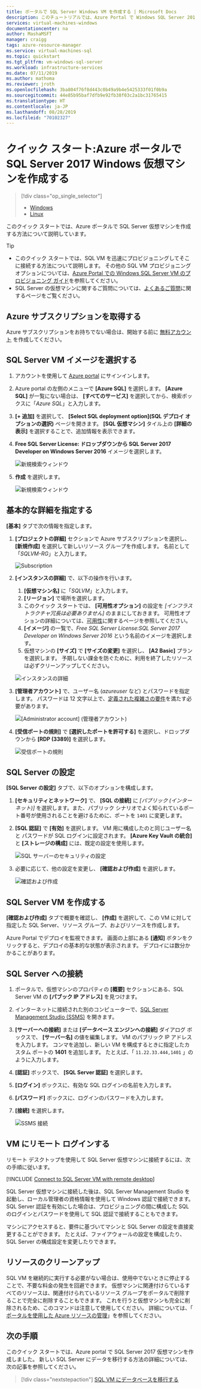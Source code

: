 ```yaml
---
title: ポータルで SQL Server Windows VM を作成する | Microsoft Docs
description: このチュートリアルでは、Azure Portal で Windows SQL Server 2017 仮想マシンを作成する方法について説明します。
services: virtual-machines-windows
documentationcenter: na
author: MashaMSFT
manager: craigg
tags: azure-resource-manager
ms.service: virtual-machines-sql
ms.topic: quickstart
ms.tgt_pltfrm: vm-windows-sql-server
ms.workload: infrastructure-services
ms.date: 07/11/2019
ms.author: mathoma
ms.reviewer: jroth
ms.openlocfilehash: 3ba804f76f8d443c0b49a9b4e5425333f01f0b9a
ms.sourcegitcommit: 44e85b95baf7dfb9e92fb38f03c2a1bc31765415
ms.translationtype: HT
ms.contentlocale: ja-JP
ms.lasthandoff: 08/28/2019
ms.locfileid: "70102327"
---
```

# <a name="quickstart-create-a-sql-server-2017-windows-virtual-machine-in-the-azure-portal"></a>クイック スタート:Azure ポータルで SQL Server 2017 Windows 仮想マシンを作成する

> [!div class="op_single_selector"]
> * [Windows](quickstart-sql-vm-create-portal.md)
> * [Linux](../../linux/sql/provision-sql-server-linux-virtual-machine.md)

このクイック スタートでは、Azure ポータルで SQL Server 仮想マシンを作成する方法について説明しています。


  > [!TIP]
  > - このクイック スタートでは、SQL VM を迅速にプロビジョニングしてそこに接続する方法について説明します。 その他の SQL VM プロビジョニング オプションについては、[Azure Portal での Windows SQL Server VM のプロビジョニング ガイド](virtual-machines-windows-portal-sql-server-provision.md)を参照してください。
  > - SQL Server の仮想マシンに関するご質問については、[よくあるご質問](virtual-machines-windows-sql-server-iaas-faq.md)に関するページをご覧ください。

## <a id="subscription"></a>Azure サブスクリプションを取得する

Azure サブスクリプションをお持ちでない場合は、開始する前に [無料アカウント](https://azure.microsoft.com/free/?WT.mc_id=A261C142F) を作成してください。

## <a id="select"></a>SQL Server VM イメージを選択する

1. アカウントを使用して [Azure portal](https://portal.azure.com) にサインインします。

1. Azure portal の左側のメニューで **[Azure SQL]** を選択します。 **[Azure SQL]** が一覧にない場合は、 **[すべてのサービス]** を選択してから、検索ボックスに「*Azure SQL*」と入力します。
1. **[+ 追加]** を選択して、 **[Select SQL deployment option]\(SQL デプロイ オプションの選択\)** ページを開きます。 **[SQL 仮想マシン]** タイル上の **[詳細の表示]** を選択することで、追加情報を表示できます。
1. **Free SQL Server License: ドロップダウンから SQL Server 2017 Developer on Windows Server 2016** イメージを選択します。

   ![新規検索ウィンドウ](./media/quickstart-sql-vm-create-portal/select-sql-2017-vm-image.png)

1. **作成** を選択します。

   ![新規検索ウィンドウ](./media/quickstart-sql-vm-create-portal/create-sql-2017-vm-image.png)

## <a id="configure"></a>基本的な詳細を指定する

**[基本]** タブで次の情報を指定します。

1. **[プロジェクトの詳細]** セクションで Azure サブスクリプションを選択し、 **[新規作成]** を選択して新しいリソース グループを作成します。 名前として「_SQLVM-RG_」と入力します。

   ![Subscription](media/quickstart-sql-vm-create-portal/basics-project-details.png)

1. **[インスタンスの詳細]** で、以下の操作を行います。
    1. **[仮想マシン名]** に「_SQLVM_」と入力します。 
    1. **[リージョン]** で場所を選択します。 
    1. このクイック スタートでは、 **[可用性オプション]** の設定を _[インフラストラクチャ冗長は必要ありません]_ のままにしておきます。 可用性オプションの詳細については、[可用性](../../windows/availability.md)に関するページを参照してください。 
    1. **[イメージ]** の一覧で、_Free SQL Server License:SQL Server 2017 Developer on Windows Server 2016_ という名前のイメージを選択します。 
    1. 仮想マシンの **[サイズ]** で **[サイズの変更]** を選択し、 **[A2 Basic]** プランを選択します。 予期しない課金を防ぐために、利用を終了したリソースは必ずクリーンアップしてください。 

   ![インスタンスの詳細](media/quickstart-sql-vm-create-portal/basics-instance-details.png)

1. **[管理者アカウント]** で、ユーザー名 (_azureuser_ など) とパスワードを指定します。 パスワードは 12 文字以上で、[定義された複雑さの要件](../../windows/faq.md#what-are-the-password-requirements-when-creating-a-vm)を満たす必要があります。

   ![[Administrator account] (管理者アカウント)](media/quickstart-sql-vm-create-portal/basics-administrator-account.png)

1. **[受信ポートの規則]** で **[選択したポートを許可する]** を選択し、ドロップダウンから **[RDP (3389)]** を選択します。 

   ![受信ポートの規則](media/quickstart-sql-vm-create-portal/basics-inbound-port-rules.png)

## <a name="sql-server-settings"></a>SQL Server の設定

**[SQL Server の設定]** タブで、以下のオプションを構成します。

1. **[セキュリティとネットワーク]** で、 **[SQL の接続]** に _[パブリック (インターネット)]_ を選択します。また、パブリック シナリオでよく知られているポート番号が使用されることを避けるために、ポートを `1401` に変更します。 
1. **[SQL 認証]** で **[有効]** を選択します。 VM 用に構成したのと同じユーザー名と パスワードが SQL ログインに設定されます。 **[Azure Key Vault の統合]** と **[ストレージの構成]** には、既定の設定を使用します。  

   ![SQL サーバーのセキュリティの設定](media/quickstart-sql-vm-create-portal/sql-server-settings.png)

1. 必要に応じて、他の設定を変更し、 **[確認および作成]** を選択します。 

   ![確認および作成](media/quickstart-sql-vm-create-portal/review-create.png)


## <a name="create-the-sql-server-vm"></a>SQL Server VM を作成する

**[確認および作成]** タブで概要を確認し、 **[作成]** を選択して、この VM に対して指定した SQL Server、リソース グループ、およびリソースを作成します。

Azure Portal でデプロイを監視できます。 画面の上部にある **[通知]** ボタンをクリックすると、デプロイの基本的な状態が表示されます。 デプロイには数分かかることがあります。 

## <a name="connect-to-sql-server"></a>SQL Server への接続

1. ポータルで、仮想マシンのプロパティの **[概要]** セクションにある、SQL Server VM の **[パブック IP アドレス]** を見つけます。

1. インターネットに接続された別のコンピューターで、[SQL Server Management Studio (SSMS)](/sql/ssms/download-sql-server-management-studio-ssms) を開きます。


1. **[サーバーへの接続]** または **[データベース エンジンへの接続]** ダイアログ ボックスで、 **[サーバー名]** の値を編集します。 VM のパブリック IP アドレスを入力します。 コンマを追加し、新しい VM を構成するときに指定したカスタム ポートの **1401** を追加します。 たとえば、「 `11.22.33.444,1401` 」のように入力します。

1. **[認証]** ボックスで、 **[SQL Server 認証]** を選択します。

1. **[ログイン]** ボックスに、有効な SQL ログインの名前を入力します。

1. **[パスワード]** ボックスに、ログインのパスワードを入力します。

1. **[接続]** を選択します。

    ![SSMS 接続](./media/quickstart-sql-vm-create-portal/ssms-connect.png)

## <a id="remotedesktop"></a>VM にリモート ログインする

リモート デスクトップを使用して SQL Server 仮想マシンに接続するには、次の手順に従います。

[!INCLUDE [Connect to SQL Server VM with remote desktop](../../../../includes/virtual-machines-sql-server-remote-desktop-connect.md)]

SQL Server 仮想マシンに接続した後は、SQL Server Management Studio を起動し、ローカル管理者の資格情報を使用して Windows 認証で接続できます。 SQL Server 認証を有効にした場合は、プロビジョニングの間に構成した SQL のログインとパスワードを使用して SQL 認証で接続することもできます。

マシンにアクセスすると、要件に基づいてマシンと SQL Server の設定を直接変更することができます。 たとえば、ファイアウォールの設定を構成したり、SQL Server の構成設定を変更したりできます。

## <a name="clean-up-resources"></a>リソースのクリーンアップ

SQL VM を継続的に実行する必要がない場合は、使用中でないときに停止することで、不要な料金の発生を回避できます。 仮想マシンに関連付けらているすべてのリソースは、関連付けられているリソース グループをポータルで削除することで完全に削除することもできます。 これを行うと仮想マシンも完全に削除されるため、このコマンドは注意して使用してください。 詳細については、「 [ポータルを使用した Azure リソースの管理](../../../azure-resource-manager/manage-resource-groups-portal.md)」を参照してください。


## <a name="next-steps"></a>次の手順

このクイック スタートでは、Azure portal で SQL Server 2017 仮想マシンを作成しました。 新しい SQL Server にデータを移行する方法の詳細については、次の記事を参照してください。

> [!div class="nextstepaction"]
> [SQL VM にデータベースを移行する](virtual-machines-windows-migrate-sql.md)

